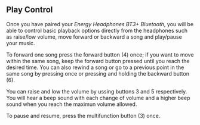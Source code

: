 ## Play Control

Once you have paired your *Energy Headphones BT3+ Bluetooth*, you will be able to control basic playback options directly from the headphones such as raise/low volume, move forward or backward a song and play/pause your music.

To forward one song press the forward button (4) once; if you want to move within the same song, keep the forward button pressed until you reach the desired time. You can also rewind a song or go to a previous point in the same song by pressing once or pressing and holding the backward button (6).

You can raise and low the volume by ussing buttons 3 and 5 respectively. You will hear a beep sound with each change of volume and a higher beep sound when you reach the maximun volume allowed.

To pause and resume, press the multifunction button (3) once.
